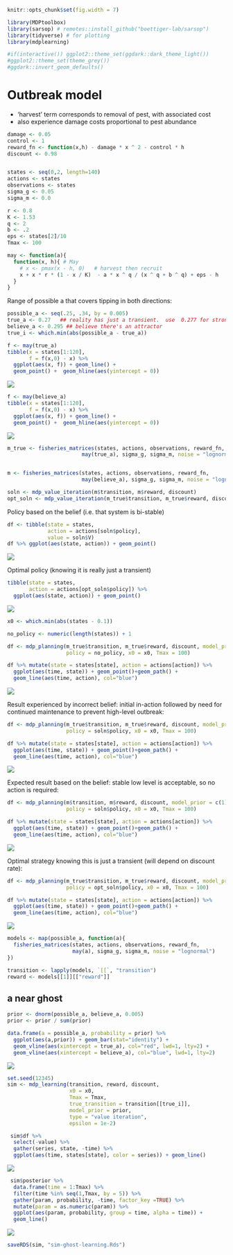 
``` r
knitr::opts_chunk$set(fig.width = 7)
```

``` r
library(MDPtoolbox)
library(sarsop) # remotes::install_github("boettiger-lab/sarsop")
library(tidyverse) # for plotting
library(mdplearning)

#if(interactive()) ggplot2::theme_set(ggdark::dark_theme_light())
#ggplot2::theme_set(theme_grey())
#ggdark::invert_geom_defaults()
```

# Outbreak model

  - ‘harvest’ term corresponds to removal of pest, with associated cost
  - also experience damage costs proportional to pest abundance

<!-- end list -->

``` r
damage <- 0.05
control <- 1
reward_fn <- function(x,h) - damage * x ^ 2 - control * h
discount <- 0.98


states <- seq(0,2, length=140)
actions <- states
observations <- states
sigma_g <- 0.05
sigma_m <- 0.0

r <- 0.8
K <- 1.53
q <- 2
b <- .2
eps <- states[2]/10
Tmax <- 100

may <- function(a){  
  function(x, h){ # May
    # x <- pmax(x - h, 0)   # harvest then recruit   
    x + x * r * (1 - x / K)  - a * x ^ q / (x ^ q + b ^ q) + eps - h
  }
}
```

Range of possible a that covers tipping in both directions:

``` r
possible_a <- seq(.25, .34, by = 0.005)
true_a <- 0.27   ## reality has just a transient.  use  0.277 for stronger ghost
believe_a <- 0.295 ## believe there's an attractor
true_i <- which.min(abs(possible_a - true_a))
```

``` r
f <- may(true_a)
tibble(x = states[1:120],
       f = f(x,0) - x) %>%
  ggplot(aes(x, f)) + geom_line() +
  geom_point() +  geom_hline(aes(yintercept = 0))
```

![](may-outbreak-ghost_files/figure-gfm/unnamed-chunk-5-1.png)<!-- -->

``` r
f <- may(believe_a)
tibble(x = states[1:120],
       f = f(x,0) - x) %>%
  ggplot(aes(x, f)) + geom_line() +
  geom_point() +  geom_hline(aes(yintercept = 0))
```

![](may-outbreak-ghost_files/figure-gfm/unnamed-chunk-6-1.png)<!-- -->

``` r
m_true <- fisheries_matrices(states, actions, observations, reward_fn, 
                        may(true_a), sigma_g, sigma_m, noise = "lognormal")


m <- fisheries_matrices(states, actions, observations, reward_fn, 
                        may(believe_a), sigma_g, sigma_m, noise = "lognormal")
```

``` r
soln <- mdp_value_iteration(m$transition, m$reward, discount)
opt_soln <- mdp_value_iteration(m_true$transition, m_true$reward, discount)
```

Policy based on the belief (i.e. that system is bi-stable)

``` r
df <- tibble(state = states,
             action = actions[soln$policy],
             value = soln$V)
df %>% ggplot(aes(state, action)) + geom_point() 
```

![](may-outbreak-ghost_files/figure-gfm/unnamed-chunk-9-1.png)<!-- -->

Optimal policy (knowing it is really just a transient)

``` r
tibble(state = states,
       action = actions[opt_soln$policy]) %>% 
  ggplot(aes(state, action)) + geom_point() 
```

![](may-outbreak-ghost_files/figure-gfm/unnamed-chunk-10-1.png)<!-- -->

``` r
x0 <- which.min(abs(states - 0.1))
```

``` r
no_policy <- numeric(length(states)) + 1

df <- mdp_planning(m_true$transition, m_true$reward, discount, model_prior = c(1), 
                   policy = no_policy, x0 = x0, Tmax = 100)

df %>% mutate(state = states[state], action = actions[action]) %>% 
  ggplot(aes(time, state)) + geom_point()+geom_path() + 
  geom_line(aes(time, action), col="blue")
```

![](may-outbreak-ghost_files/figure-gfm/unnamed-chunk-12-1.png)<!-- -->

Result experienced by incorrect belief: initial in-action followed by
need for continued maintenance to prevent high-level
outbreak:

``` r
df <- mdp_planning(m_true$transition, m_true$reward, discount, model_prior = c(1), 
                   policy = soln$policy, x0 = x0, Tmax = 100)

df %>% mutate(state = states[state], action = actions[action]) %>% 
  ggplot(aes(time, state)) + geom_point()+geom_path() + 
  geom_line(aes(time, action), col="blue")
```

![](may-outbreak-ghost_files/figure-gfm/unnamed-chunk-13-1.png)<!-- -->

Expected result based on the belief: stable low level is acceptable, so
no action is
required:

``` r
df <- mdp_planning(m$transition, m$reward, discount, model_prior = c(1), 
                   policy = soln$policy, x0 = x0, Tmax = 100)

df %>% mutate(state = states[state], action = actions[action]) %>% 
  ggplot(aes(time, state)) + geom_point()+geom_path() + 
  geom_line(aes(time, action), col="blue")
```

![](may-outbreak-ghost_files/figure-gfm/unnamed-chunk-14-1.png)<!-- -->

Optimal strategy knowing this is just a transient (will depend on
discount
rate):

``` r
df <- mdp_planning(m_true$transition, m_true$reward, discount, model_prior = c(1), 
                   policy = opt_soln$policy, x0 = x0, Tmax = 100)

df %>% mutate(state = states[state], action = actions[action]) %>% 
  ggplot(aes(time, state)) + geom_point()+geom_path() + 
  geom_line(aes(time, action), col="blue")
```

![](may-outbreak-ghost_files/figure-gfm/unnamed-chunk-15-1.png)<!-- -->

``` r
models <- map(possible_a, function(a){
  fisheries_matrices(states, actions, observations, reward_fn, 
                     may(a), sigma_g, sigma_m, noise = "lognormal")
})
```

``` r
transition <- lapply(models, `[[`, "transition")
reward <- models[[1]][["reward"]]
```

## a near ghost

``` r
prior <- dnorm(possible_a, believe_a, 0.005)
prior <- prior / sum(prior)
```

``` r
data.frame(a = possible_a, probability = prior) %>%
  ggplot(aes(a,prior)) + geom_bar(stat="identity") +
  geom_vline(aes(xintercept = true_a), col="red", lwd=1, lty=2) + 
  geom_vline(aes(xintercept = believe_a), col="blue", lwd=1, lty=2) 
```

![](may-outbreak-ghost_files/figure-gfm/unnamed-chunk-19-1.png)<!-- -->

``` r
set.seed(12345)
sim <- mdp_learning(transition, reward, discount, 
                    x0 = x0, 
                    Tmax = Tmax, 
                    true_transition = transition[[true_i]],
                    model_prior = prior,
                    type = "value iteration", 
                    epsilon = 1e-2)
```

``` r
 sim$df %>% 
  select(-value) %>% 
  gather(series, state, -time) %>% 
  ggplot(aes(time, states[state], color = series)) + geom_line()
```

![](may-outbreak-ghost_files/figure-gfm/unnamed-chunk-21-1.png)<!-- -->

``` r
 sim$posterior %>% 
  data.frame(time = 1:Tmax) %>%
  filter(time %in% seq(1,Tmax, by = 5)) %>%
  gather(param, probability, -time, factor_key =TRUE) %>% 
  mutate(param = as.numeric(param)) %>% 
  ggplot(aes(param, probability, group = time, alpha = time)) + 
  geom_line()
```

![](may-outbreak-ghost_files/figure-gfm/unnamed-chunk-22-1.png)<!-- -->

``` r
saveRDS(sim, "sim-ghost-learning.Rds")
```
